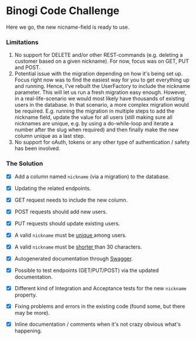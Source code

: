 # Binogi Code Challenge

Here we go, the new nicname-field is ready to use.

### Limitations
1. No support for DELETE and/or other REST-commands (e.g. deleting a customer based on a given nickname). For now, focus was on GET, PUT and POST.
2. Potential issue with the migration depending on how it's being set up. Focus right now was to find the easiest way for you to get everything up and running. Hence, I've rebuilt the UserFactory to include the nickname parameter. This will let us run a fresh migration easy enough. However, in a real-life-scenario we would most likely have thousands of existing users in the database. In that scenario, a more complex migration would be required. E.g. running the migration in multiple steps to add the nickname field, update the value for all users (still making sure all nicknames are unique, e.g. by using a do-while-loop and iterate a number after the slug when required) and then finally make the new column unique as a last step.
3. No support for oAuth, tokens or any other type of authentication / safety has been involved.

### The Solution
 - [x] Add a column named `nickname` (via a migration) to the database.
 - [x] Updating the related endpoints.
 - [x] GET request needs to include the new column.
 - [x] POST requests should add new users.
 - [x] PUT requests should update existing users.
 - [x] A valid `nickname` must be <ins> unique </ins> among users.
 - [x] A valid `nickname` must be <ins> shorter </ins> than 30 characters.
 - [x] Autogenerated documentation through [Swagger](https://github.com/DarkaOnLine/L5-Swagger).
 - [x] Possible to test endpoints (GET/PUT/POST) via the updated documentation.
 - [x] Different kind of Integration and Acceptance tests for the new `nickname` property.
 - [x] Fixing problems and errors in the existing code (found some, but there may be more).
 - [x] Inline documentation / comments when it's not crazy obvious what's happening.

 

